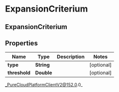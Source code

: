 # ExpansionCriterium

## ExpansionCriterium

## Properties

|Name | Type | Description | Notes|
|------------ | ------------- | ------------- | -------------|
| **type** | **String** |  | [optional] |
| **threshold** | **Double** |  | [optional] |



_PureCloudPlatformClientV2@152.0.0_
